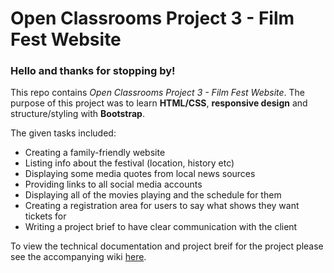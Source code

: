 # Open Classrooms Project 3 - Film Fest Website

### Hello and thanks for stopping by!

This repo contains *Open Classrooms Project 3  - Film Fest Website*.  The purpose of this project was to learn **HTML/CSS**, **responsive design** and structure/styling with **Bootstrap**. 

The given tasks included:

*	Creating a family-friendly website
*	Listing info about the festival (location, history etc)
* Displaying some media quotes from local news sources
* Providing links to all social media accounts
*	Displaying all of the movies playing and the schedule for them
* Creating a registration area for users to say what shows they want tickets for
* Writing a project brief to have clear communication with the client

To view the technical documentation and project breif for the project please see the accompanying wiki [here](https://github.com/TamiMcInnis/OC-P3-FilmFest/wiki "Wiki link").
